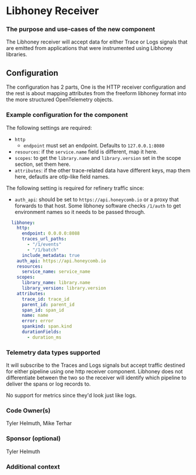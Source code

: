 # Libhoney Receiver

### The purpose and use-cases of the new component

The Libhoney receiver will accept data for either Trace or Logs signals that are emitted from applications that were instrumented using Libhoney libraries. 


## Configuration

The configuration has 2 parts, One is the HTTP receiver configuration and the rest is about mapping attributes from the freeform libhoney format into the more structured OpenTelemetry objects.

### Example configuration for the component

The following settings are required:

- `http`
  - `endpoint` must set an endpoint. Defaults to `127.0.0.1:8080`
- `resources`: if the `service.name` field is different, map it here.
- `scopes`: to get the `library.name` and `library.version` set in the scope section, set them here.
- `attributes`: if the other trace-related data have different keys, map them here, defautls are otlp-like field names.

The following setting is required for refinery traffic since:

- `auth_api`: should be set to `https://api.honeycomb.io` or a proxy that forwards to that host.
  Some libhoney software checks `/1/auth` to get environment names so it needs to be passed through.


```yaml
  libhoney:
    http:
      endpoint: 0.0.0.0:8088
      traces_url_paths:
        - "/1/events"
        - "/1/batch"
      include_metadata: true
    auth_api: https://api.honeycomb.io
    resources:
      service_name: service_name
    scopes:
      library_name: library.name
      library_version: library.version
    attributes:
      trace_id: trace_id
      parent_id: parent_id
      span_id: span_id
      name: name
      error: error
      spankind: span.kind
      durationFields:
        - duration_ms
```

### Telemetry data types supported

It will subscribe to the Traces and Logs signals but accept traffic destined for either pipeline using one http receiver component. Libhoney does not differentiate between the two so the receiver will identify which pipeline to deliver the spans or log records to. 

No support for metrics since they'd look just like logs.

### Code Owner(s)

Tyler Helmuth, Mike Terhar

### Sponsor (optional)

Tyler Helmuth

### Additional context